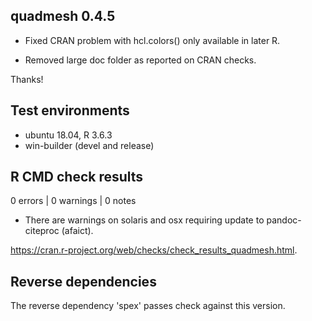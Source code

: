 ## quadmesh 0.4.5

* Fixed CRAN problem with hcl.colors() only available in later R. 

* Removed large doc folder as reported on CRAN checks. 

Thanks!

## Test environments

* ubuntu 18.04, R 3.6.3
* win-builder (devel and release)

## R CMD check results

0 errors | 0 warnings | 0 notes

* There are warnings on solaris and osx requiring update to pandoc-citeproc (afaict). 

https://cran.r-project.org/web/checks/check_results_quadmesh.html. 


## Reverse dependencies

The reverse dependency 'spex' passes check against this version. 
